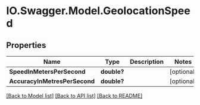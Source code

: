 # IO.Swagger.Model.GeolocationSpeed
## Properties

Name | Type | Description | Notes
------------ | ------------- | ------------- | -------------
**SpeedInMetersPerSecond** | **double?** |  | [optional] 
**AccuracyInMetresPerSecond** | **double?** |  | [optional] 

[[Back to Model list]](../README.md#documentation-for-models) [[Back to API list]](../README.md#documentation-for-api-endpoints) [[Back to README]](../README.md)

